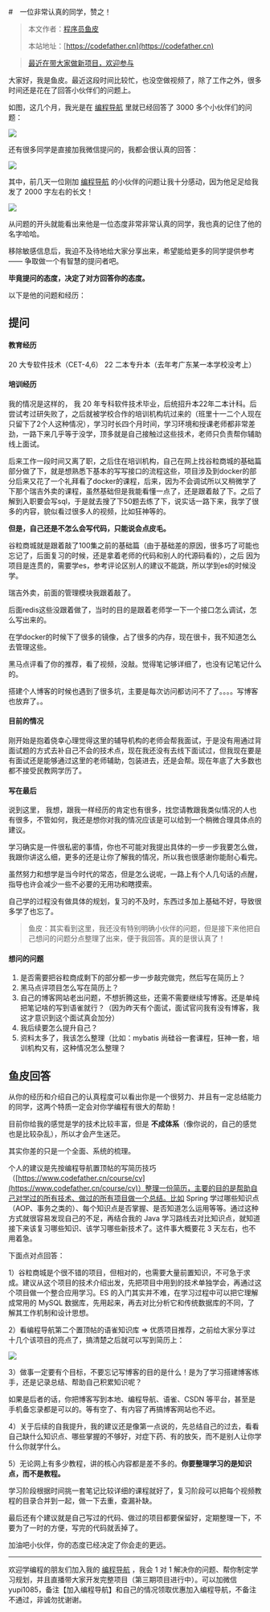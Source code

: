 #　一位非常认真的同学，赞之！

> 本文作者：[程序员鱼皮](https://yuyuanweb.feishu.cn/wiki/Abldw5WkjidySxkKxU2cQdAtnah)
>
> 本站地址：[https://codefather.cn](https://codefather.cn)

> [最近在带大家做新项目，欢迎参与](https://mp.weixin.qq.com/s?__biz=MzI1NDczNTAwMA==&mid=2247529515&idx=1&sn=eb5e2af507ce35e3c4159dad7e1424f1&chksm=e9c293dcdeb51acac148fd14c0677ab3c1076c47ab52a33ffe7d682a3e1d1d8f37c4d3c7d167&token=1411297570&lang=zh_CN&scene=21#wechat_redirect)

大家好，我是鱼皮。最近这段时间比较忙，也没空做视频了，除了工作之外，很多时间还是花在了回答小伙伴们的问题上。

如图，这几个月，我光是在 [编程导航](https://mp.weixin.qq.com/s?__biz=MzI1NDczNTAwMA==&mid=2247524980&idx=2&sn=9ddcdb6c52aa096ed4c5ad0ced946a7d&chksm=e9c28583deb50c95f3c2665713a8bbc372c68332b3bfb846cf4b23af3f1cc07164832a291335&token=689599617&lang=zh_CN&scene=21#wechat_redirect) 里就已经回答了 3000 多个小伙伴们的问题：

![](https://pic.yupi.icu/5563/202311051543319.png)

还有很多同学是直接加我微信提问的，我都会很认真的回答：

![](https://pic.yupi.icu/5563/202311051543612.png)

其中，前几天一位刚加 [编程导航](https://mp.weixin.qq.com/s?__biz=MzI1NDczNTAwMA==&mid=2247524980&idx=2&sn=9ddcdb6c52aa096ed4c5ad0ced946a7d&chksm=e9c28583deb50c95f3c2665713a8bbc372c68332b3bfb846cf4b23af3f1cc07164832a291335&token=689599617&lang=zh_CN&scene=21#wechat_redirect) 的小伙伴的问题让我十分感动，因为他足足给我发了 2000 字左右的长文！

![](https://pic.yupi.icu/5563/202311051543272.png)

从问题的开头就能看出来他是一位态度非常非常认真的同学，我也真的记住了他的名字哈哈。

移除敏感信息后，我迫不及待地给大家分享出来，希望能给更多的同学提供参考 —— 争取做一个有智慧的提问者吧。

**毕竟提问的态度，决定了对方回答你的态度。**

以下是他的问题和经历：

## 提问

#### 教育经历

20 大专软件技术（CET-4,6） 22 二本专升本（去年考广东某一本学校没考上）

#### 培训经历

我的情况是这样的， 我 20 年专科软件技术毕业，后统招升本22年二本计科。后尝试考过研失败了，之后就被学校合作的培训机构坑过来的（班里十一二个人现在只留下了2个人这种情况），学习时长四个月时间，学习环境和授课老师都非常差劲，一路下来几乎等于没学，顶多就是自己接触过这些技术，老师只负责帮你辅助线上面试。

后来工作一段时间又离了职，之后住在培训机构，自己在网上找谷粒商城的基础篇部分做了下，就是想熟悉下基本的写写接口的流程这些，项目涉及到docker的部分后来又花了一个礼拜看了docker的课程，后来，因为不会调试所以又稍微学了下那个瑞吉外卖的课程，虽然基础但是我能看懂一点了，还是跟着敲了下。之后了解到入职要会写sql，于是就去搜了下50题去练了下，说实话一路下来，我学了很多的内容，貌似看过很多人的视频，比如狂神等的。

**但是，自己还是不怎么会写代码，只能说会点皮毛。**

谷粒商城就是跟着敲了100集之前的基础篇（由于基础差的原因，很多巧了可能也忘记了，后面复习的时候，还是拿着老师的代码和别人的代源码看的），之后 因为项目是连贯的，需要学es，参考评论区别人的建议不能跳，所以学到es的时候没学。

瑞吉外卖，前面的管理模块我跟着敲了。

后面redis这些没跟着做了，当时的目的是跟着老师学一下一个接口怎么调试，怎么写出来的。

在学docker的时候下了很多的镜像，占了很多的内存，现在很卡，我不知道怎么去管理这些。

黑马点评看了你的推荐，看了视频，没敲。觉得笔记够详细了，也没有记笔记什么的。

搭建个人博客的时候也遇到了很多坑，主要是每次访问都访问不了了。。。。写博客也放弃了。。

#### 目前的情况

刚开始是抱着侥幸心理觉得这里的辅导机构的老师会帮我面试，于是没有用通过背面试题的方式去补自己不会的技术点，现在我还没有去线下面试过，但我现在要是有面试还是能够通过这里的老师辅助，包装进去，还是会帮。现在年底了大多数也都不接受民教网学历了。

#### 写在最后

说到这里， 我想，跟我一样经历的肯定也有很多，找您请教跟我类似情况的人也有很多，不管如何，我还是想你对我的情况应该是可以给到一个稍微合理具体点的建议。

学习确实是一件很私密的事情，你也不可能对我提出具体的一步一步我要怎么做，我跟你讲这么细，更多的还是让你了解我的情况，所以我也很感谢你能耐心看完。

虽然努力和想学是当今时代的常态，但是怎么说呢，一路上有个人几句话的点醒，指导也许会减少一些不必要的无用功和瞎摸索。

自己学的过程没有做具体的规划，复习的不及时，东西过多加上基础不好，导致很多学了也忘了。

> 鱼皮：其实看到这里，我还没有特别明确小伙伴的问题，但是接下来他把自己想问的问题分点整理了出来，便于我回答。真的是很认真了！

#### 想问的问题

1. 是否需要把谷粒商成剩下的部分都一步一步敲完做完，然后写在简历上？
2. 黑马点评项目怎么写在简历上？
3. 自己的博客网站老出问题，不想折腾这些，还需不需要继续写博客。还是单纯把笔记啥的写到语雀就行？（因为昨天有个面试，面试官问我有没有博客，我这才意识到这个面试真会加分）
4. 我后续要怎么提升自己？
5. 资料太多了，我该怎么整理（比如：mybatis 尚硅谷一套课程，狂神一套，培训机构又有，这种情况怎么整理？

## 鱼皮回答

从你的经历和介绍自己的认真程度可以看出你是一个很努力、并且有一定总结能力的同学，这两个特质一定会对你学编程有很大的帮助！

目前你给我的感觉是学的技术比较丰富，但是 **不成体系**（像你说的，自己的感觉也是比较杂乱），所以才会产生迷茫。

其实你差的只是一个全面、系统的梳理。

个人的建议是先按编程导航置顶帖的写简历技巧（[https://www.codefather.cn/course/cv](https://www.codefather.cn/course/cv)）整理一份简历，主要的目的是帮助自己对学过的所有技术、做过的所有项目做一个总结。比如 Spring 学过哪些知识点（AOP、事务之类的）、每个知识点是否掌握、是否知道怎么运用等等。通过这种方式就很容易发现自己的不足，再结合我的 Java 学习路线去对比知识点，就知道接下来该复习哪些知识、该学习哪些新技术了。这件事大概要花 3 天左右，也不用着急。

下面点对点回答：

1）谷粒商城是个很不错的项目，但相对的，也需要大量前置知识，不可急于求成。建议从这个项目的技术介绍出发，先把项目中用到的技术单独学会，再通过这个项目做一个整合应用学习。ES 的入门其实并不难，在学习过程中可以把它理解成常用的 MySQL 数据库，先用起来，再去对比分析它和传统数据库的不同，了解其工作机制和设计思想。

2）看编程导航第二个置顶帖的语雀知识库 => 优质项目推荐，之前给大家分享过十几个该项目的亮点了，搞清楚之后就可以写到简历上：

![](https://pic.yupi.icu/5563/202311051543838.png)

3）做事一定要有个目标，不要忘记写博客的目的是什么！是为了学习搭建博客练手，还是记录总结、帮助自己积累知识呢？

如果是后者的话，你把博客写到本地、编程导航、语雀、CSDN 等平台，甚至是手机备忘录都是可以的。等有空了、有内容了再搞博客网站也不迟。

4）关于后续的自我提升，我的建议还是像第一点说的，先总结自己的过去，看看自己缺什么知识点、哪些掌握的不够好，对症下药、有的放矢，而不是别人让你学什么你就学什么。

5）无论网上有多少教程，讲的核心内容都是差不多的。**你要整理学习的是知识点，而不是教程。**

学习阶段根据时间挑一套笔记比较详细的课程就好了，复习阶段可以把每个视频教程的目录合并到一起，做一下去重，查漏补缺。

最后还有个建议就是自己写过的代码、做过的项目都要保留好，定期整理一下，不要为了一时的方便，写完的代码就丢掉了。

加油吧小伙伴，你的态度已经决定了你会走的更远。



------


欢迎学编程的朋友们加入我的 [编程导航](https://mp.weixin.qq.com/s?__biz=MzI1NDczNTAwMA==&mid=2247524980&idx=2&sn=9ddcdb6c52aa096ed4c5ad0ced946a7d&chksm=e9c28583deb50c95f3c2665713a8bbc372c68332b3bfb846cf4b23af3f1cc07164832a291335&token=689599617&lang=zh_CN&scene=21#wechat_redirect) ，我会 1 对 1 解决你的问题、帮你制定学习规划，并且直播带大家开发完整项目（第三期项目进行中）。可以加微信 yupi1085，备注【加入编程导航】和自己的情况领取优惠加入编程导航，不备注不通过，非诚勿扰谢谢。